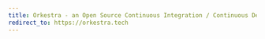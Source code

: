 ```yaml
---
title: Orkestra - an Open Source Continuous Integration / Continuous Deployment server as a library running on Kubernetes
redirect_to: https://orkestra.tech
---
```

